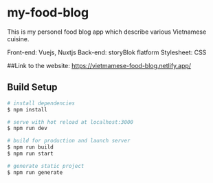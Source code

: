 # my-food-blog
This is my personel food blog app which describe various Vietnamese cuisine.

Front-end: Vuejs, Nuxtjs 
Back-end: storyBlok flatform
Stylesheet: CSS

##Link to the website:
https://vietmamese-food-blog.netlify.app/

## Build Setup

```bash
# install dependencies
$ npm install

# serve with hot reload at localhost:3000
$ npm run dev

# build for production and launch server
$ npm run build
$ npm run start

# generate static project
$ npm run generate
